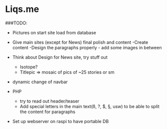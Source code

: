 # Liqs.me

###TODO: 

- Pictures on start site load from database
- Give main sites (except for News) final polish and content
    -Create content
    -Design the paragraphs properly - add some images in between
- Think about Design for News site, try stuff out
  - Isotope?
  - Titlepic => mosaic of pics of ~25 stories or sm
- dynamic change of navbar

- PHP
  - try to read out header/teaser
  - Add special letters in the main text(ß, ?, $, §, usw) to be able to split the content for paragraphs
- Set up webserver on raspi to have portable DB